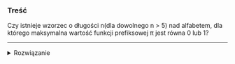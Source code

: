 ### Treść
Czy istnieje wzorzec o długości n(dla dowolnego n > 5) nad alfabetem, dla którego maksymalna wartość funkcji prefiksowej π jest równa 0 lub 1?

------
<details><summary>Rozwiązanie</summary>
<p>
    
Teza: We wzorcu nie pojawi się dwa razy jego drugi znak => maksymalna wartość funkcji π będzie równa 0 lub 1.

D-d: Długość sufiksu aktualnie przeglądniętej części wzorca, który pokrywa się z prefiksem wzorca nie osiągnie długości większej od 1.
